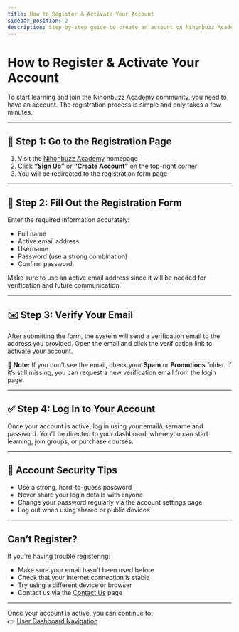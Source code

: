 ```yaml
---
title: How to Register & Activate Your Account
sidebar_position: 2
description: Step-by-step guide to create an account on Nihonbuzz Academy and activate it.
---
```


# How to Register & Activate Your Account

To start learning and join the Nihonbuzz Academy community, you need to have an account. The registration process is simple and only takes a few minutes.

---

## 📝 Step 1: Go to the Registration Page

1. Visit the [Nihonbuzz Academy](https://academy.nihonbuzz.org/) homepage  
2. Click **“Sign Up”** or **“Create Account”** on the top-right corner  
3. You will be redirected to the registration form page  

---

## 📄 Step 2: Fill Out the Registration Form

Enter the required information accurately:

- Full name  
- Active email address  
- Username  
- Password (use a strong combination)  
- Confirm password  

Make sure to use an active email address since it will be needed for verification and future communication.

---

## ✉️ Step 3: Verify Your Email

After submitting the form, the system will send a verification email to the address you provided. Open the email and click the verification link to activate your account.

📌 **Note:** If you don’t see the email, check your **Spam** or **Promotions** folder. If it’s still missing, you can request a new verification email from the login page.

---

## ✅ Step 4: Log In to Your Account

Once your account is active, log in using your email/username and password. You’ll be directed to your dashboard, where you can start learning, join groups, or purchase courses.

---

## 🔐 Account Security Tips

- Use a strong, hard-to-guess password  
- Never share your login details with anyone  
- Change your password regularly via the account settings page  
- Log out when using shared or public devices  

---

## Can’t Register?

If you’re having trouble registering:

- Make sure your email hasn’t been used before  
- Check that your internet connection is stable  
- Try using a different device or browser  
- Contact us via the [Contact Us](../hubungi-kami.md) page  

---

Once your account is active, you can continue to:  
👉 [User Dashboard Navigation](./navigasi-dashboard.md)
